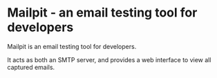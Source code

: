 # Mailpit - an email testing tool for developers

Mailpit is an email testing tool for developers.

It acts as both an SMTP server, and provides a web interface to view all captured emails.